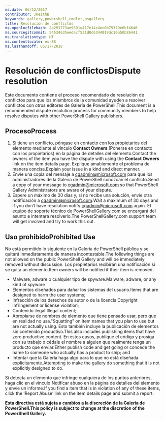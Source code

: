 ```yaml
---
ms.date: 06/12/2017
contributor: JKeithB
keywords: gallery,powershell,cmdlet,psgallery
title: Resolución de conflictos
ms.openlocfilehash: 2a291773ae9391e417e14c4ec0b75379e0bf4640
ms.sourcegitcommit: 54534635eedacf531d8d6344019dc16a50b8b441
ms.translationtype: HT
ms.contentlocale: es-ES
ms.lasthandoff: 05/17/2018
---
```

# <a name="dispute-resolution"></a><span data-ttu-id="13f10-103">Resolución de conflictos</span><span class="sxs-lookup"><span data-stu-id="13f10-103">Dispute resolution</span></span>

<span data-ttu-id="13f10-104">Este documento contiene el proceso recomendado de resolución de conflictos para que los miembros de la comunidad ayuden a resolver conflictos con otros editores de Galería de PowerShell.</span><span class="sxs-lookup"><span data-stu-id="13f10-104">This document is a recommended dispute resolution process for community members to help resolve disputes with other PowerShell Gallery publishers.</span></span>

## <a name="process"></a><span data-ttu-id="13f10-105">Proceso</span><span class="sxs-lookup"><span data-stu-id="13f10-105">Process</span></span>

1. <span data-ttu-id="13f10-106">Si tiene un conflicto, póngase en contacto con los propietarios del elemento mediante el vínculo **Contact Owners** (Ponerse en contacto con los propietarios) en la página de detalles del elemento.</span><span class="sxs-lookup"><span data-stu-id="13f10-106">Contact the owners of the item you have the dispute with using the **Contact Owners** link on the item details page.</span></span>
<span data-ttu-id="13f10-107">Explique amablemente el problema de manera concisa.</span><span class="sxs-lookup"><span data-stu-id="13f10-107">Explain your issue in a kind and direct manner.</span></span>
2. <span data-ttu-id="13f10-108">Envíe una copia del mensaje a [cgadmin@microsoft.com](mailto:cgadmin@microsoft.com) para que los administradores de la Galería de PowerShell conozcan el conflicto.</span><span class="sxs-lookup"><span data-stu-id="13f10-108">Send a copy of your message to [cgadmin@microsoft.com](mailto:cgadmin@microsoft.com) so that PowerShell Gallery Administrators are aware of your dispute.</span></span>
3. <span data-ttu-id="13f10-109">Espere un máximo de 30 días y, si no recibe una solución, envíe otra notificación a [cgadmin@microsoft.com](mailto:cgadmin@microsoft.com).</span><span class="sxs-lookup"><span data-stu-id="13f10-109">Wait a maximum of 30 days and if you don’t have resolution notify [cgadmin@microsoft.com](mailto:cgadmin@microsoft.com) again.</span></span>
<span data-ttu-id="13f10-110">El equipo de soporte técnico de PowerShellGallery.com se encargará del asunto e intentará resolverlo.</span><span class="sxs-lookup"><span data-stu-id="13f10-110">The PowerShellGallery.com support team will get involved and try to work this out.</span></span>


## <a name="prohibited-use"></a><span data-ttu-id="13f10-111">Uso prohibido</span><span class="sxs-lookup"><span data-stu-id="13f10-111">Prohibited Use</span></span>

<span data-ttu-id="13f10-112">No está permitido lo siguiente en la Galería de PowerShell pública y se quitará inmediatamente de manera incontestable.</span><span class="sxs-lookup"><span data-stu-id="13f10-112">The following things are not allowed on the public PowerShell Gallery and will be immediately removed without discussion.</span></span>  <span data-ttu-id="13f10-113">Los propietarios recibirán una notificación si se quita un elemento.</span><span class="sxs-lookup"><span data-stu-id="13f10-113">Item owners will be notified if their item is removed.</span></span>

- <span data-ttu-id="13f10-114">Malware, adware o cualquier tipo de spyware.</span><span class="sxs-lookup"><span data-stu-id="13f10-114">Malware, adware, or any kind of spyware</span></span>
- <span data-ttu-id="13f10-115">Elementos diseñados para dañar los sistemas del usuario.</span><span class="sxs-lookup"><span data-stu-id="13f10-115">Items that are designed to harm the user systems;</span></span>
- <span data-ttu-id="13f10-116">Infracción de los derechos de autor o de la licencia.</span><span class="sxs-lookup"><span data-stu-id="13f10-116">Copyright infringement or license violation;</span></span>
- <span data-ttu-id="13f10-117">Contenido ilegal.</span><span class="sxs-lookup"><span data-stu-id="13f10-117">Illegal content;</span></span>
- <span data-ttu-id="13f10-118">Apropiarse de nombres de elemento que tiene pensado usar, pero que en realidad no usa.</span><span class="sxs-lookup"><span data-stu-id="13f10-118">"Squatting" on item names that you plan to use but are not actually using.</span></span> <span data-ttu-id="13f10-119">Esto también incluye la publicación de elementos sin contenido productivo.</span><span class="sxs-lookup"><span data-stu-id="13f10-119">This also includes publishing items that have zero productive content.</span></span>
<span data-ttu-id="13f10-120">En estos casos, publique el código y prosiga con su trabajo o cédale el nombre a alguien que realmente tenga un producto que enviar.</span><span class="sxs-lookup"><span data-stu-id="13f10-120">Either publish code and get going or concede the name to someone who actually has a product to ship; and</span></span>
- <span data-ttu-id="13f10-121">Intentar que la Galería haga algo para lo que no está diseñada explícitamente.</span><span class="sxs-lookup"><span data-stu-id="13f10-121">Attempting to make the gallery do something that it is not explicitly designed to do.</span></span>


<span data-ttu-id="13f10-122">Si detecta un elemento que infringe cualquiera de los puntos anteriores, haga clic en el vínculo Notificar abuso en la página de detalles del elemento y envíe un informe.</span><span class="sxs-lookup"><span data-stu-id="13f10-122">If you find a item that is in violation of any of these items, click the ‘Report Abuse’ link on the item details page and submit a report.</span></span>

<span data-ttu-id="13f10-123">**Esta directiva está sujeta a cambios a la discreción de la Galería de PowerShell.**</span><span class="sxs-lookup"><span data-stu-id="13f10-123">**This policy is subject to change at the discretion of the PowerShell Gallery.**</span></span>